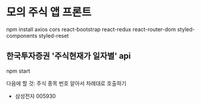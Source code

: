 # 모의 주식 앱 프론트


npm install axios cors react-bootstrap react-redux react-router-dom styled-components styled-reset

## 한국투자증권 '주식현재가 일자별' api

npm start

다음에 할 것: 주식 종목 번호 알아서 차례대로 호출하기

- 삼성전자 005930